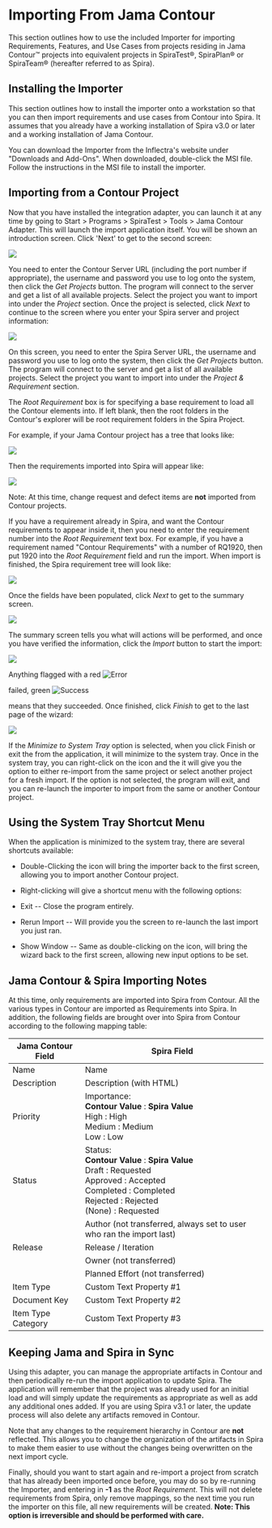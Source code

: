 # Importing From Jama Contour

This section outlines how to use the included Importer for importing Requirements, Features, and Use Cases from projects residing in Jama Contour™ projects into equivalent projects in SpiraTest®, SpiraPlan® or SpiraTeam® (hereafter referred to as Spira).


## Installing the Importer

This section outlines how to install the importer onto a workstation so that you can then import requirements and use cases from Contour into Spira. It assumes that you already have a working installation of Spira v3.0 or later and a working installation of Jama Contour.

You can download the Importer from the Inflectra's website under "Downloads and Add-Ons". When downloaded, double-click the MSI file. Follow the instructions in the MSI file to install the importer.


## Importing from a Contour Project

Now that you have installed the integration adapter, you can launch it at any time by going to Start \> Programs \> SpiraTest \> Tools \> Jama Contour Adapter. This will launch the import application itself. You will be shown an introduction screen. Click 'Next' to get to the second screen:

![](img/Importing_From_Jama_Contour_20.png)

You need to enter the Contour Server URL (including the port number if appropriate), the username and password you use to log onto the system, then click the *Get Projects* button. The program will connect to the server and get a list of all available projects. Select the project you want to import into under the *Project* section. Once the project is selected, click *Next* to continue to the screen where you enter your Spira server and project information:

![](img/Importing_From_Jama_Contour_21.png)

On this screen, you need to enter the Spira Server URL, the username and password you use to log onto the system, then click the *Get Projects* button. The program will connect to the server and get a list of all available projects. Select the project you want to import into under the *Project & Requirement* section.

The *Root Requirement* box is for specifying a base requirement to load all the Contour elements into. If left blank, then the root folders in the Contour's explorer will be root requirement folders in the Spira Project.

For example, if your Jama Contour project has a tree that looks like:

![](img/Importing_From_Jama_Contour_22.png)

Then the requirements imported into Spira will appear like:

![](img/Importing_From_Jama_Contour_23.png)

Note: At this time, change request and defect items are
**not** imported from Contour projects.

If you have a requirement already in Spira, and want the Contour requirements to appear inside it, then you need to enter the requirement number into the *Root Requirement* text box. For example, if you have a requirement named "Contour Requirements" with a number of RQ1920, then put 1920 into the *Root Requirement* field and run the import. When import is finished, the Spira requirement tree will look like:

![](img/Importing_From_Jama_Contour_24.png)

Once the fields have been populated, click *Next* to get to the summary screen.

![](img/Importing_From_Jama_Contour_25.png)

The summary screen tells you what will actions will be performed, and once you have verified the information, click the *Import* button to start the import:

![](img/Importing_From_Jama_Contour_26.png)

Anything flagged with a red
![Error](img/Importing_From_Jama_Contour_17.png)

 failed, green
![Success](img/Importing_From_Jama_Contour_18.png)

 means that they succeeded. Once finished, click *Finish* to get to the last page of the wizard:

![](img/Importing_From_Jama_Contour_27.png)

If the *Minimize to System Tray* option is selected, when you click Finish or exit the from the application, it will minimize to the system tray. Once in the system tray, you can right-click on the icon and the it will give you the option to either re-import from the same project or select another project for a fresh import. If the option is not selected, the program will exit, and you can re-launch the importer to import from the same or another Contour project.


## Using the System Tray Shortcut Menu

When the application is minimized to the system tray, there are several shortcuts available:

-   Double-Clicking the icon will bring the importer back to the first screen, allowing you to import another Contour project.

-   Right-clicking will give a shortcut menu with the following options:

-   Exit -- Close the program entirely.

-   Rerun Import -- Will provide you the screen to re-launch the last import you just ran.

-   Show Window -- Same as double-clicking on the icon, will bring the wizard back to the first screen, allowing new input options to be set.


## Jama Contour & Spira Importing Notes

At this time, only requirements are imported into Spira from Contour. All the various types in Contour are imported as Requirements into Spira. In addition, the following fields are brought over into Spira from Contour according to the following mapping table:

| **Jama Contour Field**            | **Spira Field**               |
|-----------------------------------|-----------------------------------|
| Name                              | Name                              |
| Description                       | Description (with HTML)           |
| Priority                          | Importance: <br>  **Contour Value** : **Spira Value** <br> High : High <br> Medium : Medium <br> Low : Low |
| Status                            | Status: <br>  **Contour Value** : **Spira Value** <br> Draft : Requested <br> Approved : Accepted <br> Completed : Completed <br> Rejected : Rejected <br> (None) : Requested |
|                                   | Author (not transferred, always set to user who ran the import last) |
| Release                           | Release / Iteration               |
|                                   | Owner (not transferred)           |
|                                   | Planned Effort (not transferred)  |
| Item Type                         | Custom Text Property \#1          |
| Document Key                      | Custom Text Property \#2          |
| Item Type Category                | Custom Text Property \#3          |


## Keeping Jama and Spira in Sync
Using this adapter, you can manage the appropriate artifacts in Contour and then periodically re-run the import application to update Spira. The application will remember that the project was already used for an initial load and will simply update the requirements as appropriate as well as add any additional ones added. If you are using Spira v3.1 or later, the update process will also delete any artifacts removed in Contour.

Note that any changes to the requirement hierarchy in Contour are **not** reflected. This allows you to change the organization of the artifacts in Spira to make them easier to use without the changes being overwritten on the next import cycle.

Finally, should you want to start again and re-import a project from scratch that has already been imported once before, you may do so by re-running the Importer, and entering in **-1** as the *Root Requirement*. This will not delete requirements from Spira, only remove mappings, so the next time you run the importer on this file, all new requirements will be created. **Note: This option is irreversible and should be performed with care.**